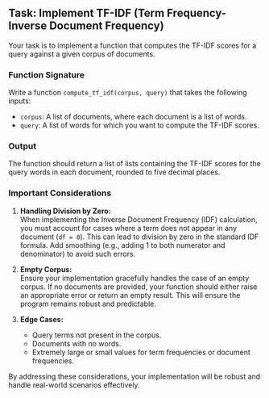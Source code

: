 ## Task: Implement TF-IDF (Term Frequency-Inverse Document Frequency)

Your task is to implement a function that computes the TF-IDF scores for a query against a given corpus of documents.

### Function Signature

Write a function `compute_tf_idf(corpus, query)` that takes the following inputs:

- `corpus`: A list of documents, where each document is a list of words.
- `query`: A list of words for which you want to compute the TF-IDF scores.

### Output

The function should return a list of lists containing the TF-IDF scores for the query words in each document, rounded to five decimal places.

### Important Considerations

1. **Handling Division by Zero:**  
   When implementing the Inverse Document Frequency (IDF) calculation, you must account for cases where a term does not appear in any document (`df = 0`). This can lead to division by zero in the standard IDF formula. Add smoothing (e.g., adding 1 to both numerator and denominator) to avoid such errors.

2. **Empty Corpus:**  
   Ensure your implementation gracefully handles the case of an empty corpus. If no documents are provided, your function should either raise an appropriate error or return an empty result. This will ensure the program remains robust and predictable.

3. **Edge Cases:**  
   - Query terms not present in the corpus.  
   - Documents with no words.  
   - Extremely large or small values for term frequencies or document frequencies.

By addressing these considerations, your implementation will be robust and handle real-world scenarios effectively.
